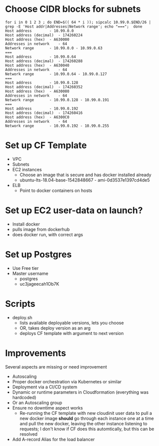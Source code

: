 # Choose CIDR blocks for subnets

    for i in 0 1 2 3 ; do END=$(( 64 * i )); sipcalc 10.99.0.$END/26 | grep -E 'Host addr|Addresses|Network range'; echo "===";  done
    Host address		- 10.99.0.0
    Host address (decimal)	- 174260224
    Host address (hex)	- A630000
    Addresses in network	- 64
    Network range		- 10.99.0.0 - 10.99.0.63
    ===
    Host address		- 10.99.0.64
    Host address (decimal)	- 174260288
    Host address (hex)	- A630040
    Addresses in network	- 64
    Network range		- 10.99.0.64 - 10.99.0.127
    ===
    Host address		- 10.99.0.128
    Host address (decimal)	- 174260352
    Host address (hex)	- A630080
    Addresses in network	- 64
    Network range		- 10.99.0.128 - 10.99.0.191
    ===
    Host address		- 10.99.0.192
    Host address (decimal)	- 174260416
    Host address (hex)	- A6300C0
    Addresses in network	- 64
    Network range		- 10.99.0.192 - 10.99.0.255

# Set up CF Template
* VPC
* Subnets
* EC2 instances
    * Choose an image that is secure and has docker installed already
    * ubuntu-lts-18.04-base-1542848667 - ami-0d3537e1397cd4de5
* ELB
    * Point to docker containers on hosts

# Set up EC2 user-data on launch?
* Install docker
* pulls image from dockerhub 
* does docker run, with correct args

# Set up Postgres
* Use Free tier
* Master username
    * postgres
    * uc3jageecah1Ob7K

# Scripts
* deploy.sh
    * lists available deployable versions, lets you choose
    * OR, takes deploy version as an arg
    * deploys CF template with argument to next version

# Improvements

Several aspects are missing or need improvement

* Autoscaling
* Proper docker orchestration via Kubernetes or similar
* Deployment via a CI/CD system
* Dynamic or runtime parameters in Cloudformation (everything was hardcoded)
* Or an Autoscaling group
* Ensure no downtime aspect works
    * Re-running the CF template with new cloudinit user data to pull a new docker image **should** go through each instance one at a time and pull the new docker, leaving the other instance listening to requests; I don't know if CF does this automtically, but this can be resolved
* Add A-record Alias for the load balancer

